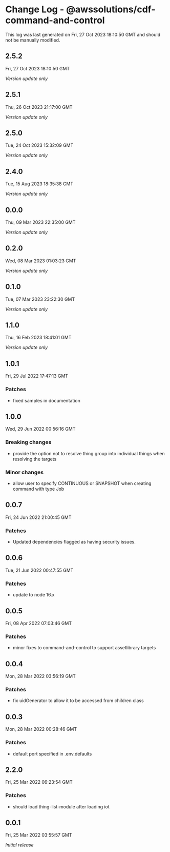 # Change Log - @awssolutions/cdf-command-and-control

This log was last generated on Fri, 27 Oct 2023 18:10:50 GMT and should not be manually modified.

## 2.5.2
Fri, 27 Oct 2023 18:10:50 GMT

_Version update only_

## 2.5.1
Thu, 26 Oct 2023 21:17:00 GMT

_Version update only_

## 2.5.0
Tue, 24 Oct 2023 15:32:09 GMT

_Version update only_

## 2.4.0
Tue, 15 Aug 2023 18:35:38 GMT

_Version update only_

## 0.0.0
Thu, 09 Mar 2023 22:35:00 GMT

_Version update only_

## 0.2.0
Wed, 08 Mar 2023 01:03:23 GMT

_Version update only_

## 0.1.0
Tue, 07 Mar 2023 23:22:30 GMT

_Version update only_

## 1.1.0
Thu, 16 Feb 2023 18:41:01 GMT

_Version update only_

## 1.0.1
Fri, 29 Jul 2022 17:47:13 GMT

### Patches

- fixed samples in documentation

## 1.0.0
Wed, 29 Jun 2022 00:56:16 GMT

### Breaking changes

- provide the option not to resolve thing group into individual things when resolving the targets

### Minor changes

- allow user to specify CONTINUOUS or SNAPSHOT when creating command with type Job

## 0.0.7
Fri, 24 Jun 2022 21:00:45 GMT

### Patches

- Updated dependencies flagged as having security issues.

## 0.0.6
Tue, 21 Jun 2022 00:47:55 GMT

### Patches

- update to node 16.x

## 0.0.5
Fri, 08 Apr 2022 07:03:46 GMT

### Patches

- minor fixes to command-and-control to support assetlibrary targets

## 0.0.4
Mon, 28 Mar 2022 03:56:19 GMT

### Patches

- fix uidGenerator to allow it to be accessed from children class

## 0.0.3
Mon, 28 Mar 2022 00:28:46 GMT

### Patches

- default port specified in .env.defaults

## 2.2.0
Fri, 25 Mar 2022 06:23:54 GMT

### Patches

- should load thing-list-module after loading iot

## 0.0.1
Fri, 25 Mar 2022 03:55:57 GMT

_Initial release_

